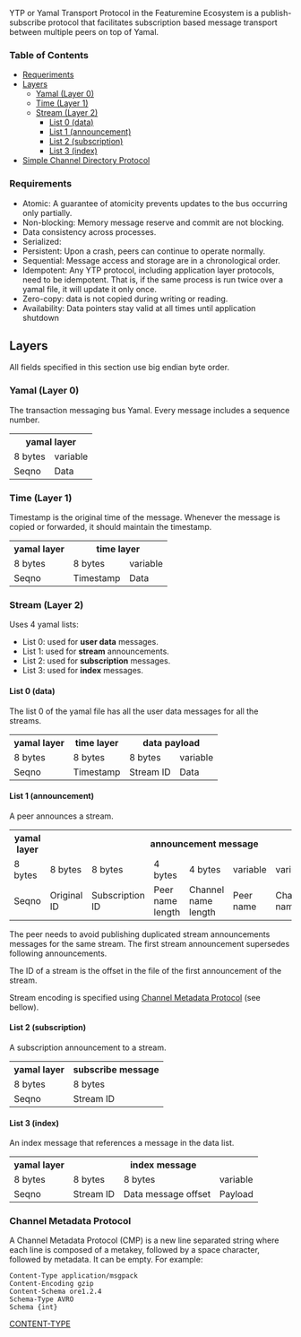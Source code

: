 YTP or Yamal Transport Protocol in the Featuremine Ecosystem is a
publish-subscribe protocol that facilitates subscription based
message transport between multiple peers on top of Yamal.

### Table of Contents

- [Requeriments](#requirements)
- [Layers](#layers)
  - [Yamal (Layer 0)](#yamal-layer-0)
  - [Time (Layer 1)](#time-layer-1)
  - [Stream (Layer 2)](#stream-layer-2)
      - [List 0 (data)](#list-0-list-0-data)
      - [List 1 (announcement)](#list-1-announcement)
      - [List 2 (subscription)](#list-2-subscription)
      - [List 3 (index)](#list-3-index)
- [Simple Channel Directory Protocol](#simple-channel-directory-protocol)

### Requirements

-   Atomic: A guarantee of atomicity prevents updates to the bus
    occurring only partially.
-   Non-blocking: Memory message reserve and commit are not blocking.
-   Data consistency across processes.
-   Serialized:
-   Persistent: Upon a crash, peers can continue to operate normally.
-   Sequential: Message access and storage are in a chronological order.
-   Idempotent: Any YTP protocol, including application layer protocols,
    need to be idempotent. That is, if the same process is run twice
    over a yamal file, it will update it only once.
-   Zero-copy: data is not copied during writing or reading.
-   Availability: Data pointers stay valid at all times until
    application shutdown

## Layers

All fields specified in this section use big endian byte order.

### Yamal (Layer 0)

The transaction messaging bus Yamal. Every message includes a sequence number.

<table>
    <tr>
        <th colspan="2">yamal layer</th>
    </tr>
    <tr>
        <td>8 bytes</td>
        <td>variable</td>
    </tr>
    <tr>
        <td>Seqno</td>
        <td>Data</td>
    </tr>
</table>

### Time (Layer 1)

Timestamp is the original time of the message. Whenever the message is copied or forwarded, it should maintain the timestamp.

<table>
    <tr>
        <th>yamal layer</th>
        <th colspan="2">time layer</th>
    </tr>
    <tr>
        <td>8 bytes</td>
        <td>8 bytes</td>
        <td>variable</td>
    </tr>
    <tr>
        <td>Seqno</td>
        <td>Timestamp</td>
        <td>Data</td>
    </tr>
</table>

### Stream (Layer 2)

Uses 4 yamal lists:
  - List 0: used for **user data** messages.
  - List 1: used for **stream** announcements.
  - List 2: used for **subscription** messages.
  - List 3: used for **index** messages.

#### List 0 (data)

The list 0 of the yamal file has all the user data messages for all the streams.

<table>
    <tr>
        <th>yamal layer</th>
        <th>time layer</th>
        <th colspan="2">data payload</th>
    </tr>
    <tr>
        <td>8 bytes</td>
        <td>8 bytes</td>
        <td>8 bytes</td>
        <td>variable</td>
    </tr>
    <tr>
        <td>Seqno</td>
        <td>Timestamp</td>
        <td>Stream ID</td>
        <td>Data</td>
    </tr>
</table>

#### List 1 (announcement)

A peer announces a stream.

<table>
    <tr>
        <th>yamal layer</th>
        <th colspan="7">announcement message</th>
    </tr>
    <tr>
        <td>8 bytes</td>
        <td>8 bytes</td>
        <td>8 bytes</td>
        <td>4 bytes</td>
        <td>4 bytes</td>
        <td>variable</td>
        <td>variable</td>
        <td>variable</td>
    </tr>
    <tr>
        <td>Seqno</td>
        <td>Original ID</td>
        <td>Subscription ID</td>
        <td>Peer name length</td>
        <td>Channel name length</td>
        <td>Peer name</td>
        <td>Channel name</td>
        <td>Stream encoding</td>
    </tr>
</table>

The peer needs to avoid publishing duplicated stream announcements messages for the same stream. The first stream announcement supersedes following announcements.

The ID of a stream is the offset in the file of the first announcement of the stream.

Stream encoding is specified using [Channel Metadata Protocol](#channel-metadata-protocol) (see bellow).

#### List 2 (subscription)

A subscription announcement to a stream.

<table>
    <tr>
        <th>yamal layer</th>
        <th>subscribe message</th>
    </tr>
    <tr>
        <td>8 bytes</td>
        <td>8 bytes</td>
    </tr>
    <tr>
        <td>Seqno</td>
        <td>Stream ID</td>
    </tr>
</table>

#### List 3 (index)

An index message that references a message in the data list.

<table>
    <tr>
        <th>yamal layer</th>
        <th colspan="3">index message</th>
    </tr>
    <tr>
        <td>8 bytes</td>
        <td>8 bytes</td>
        <td>8 bytes</td>
        <td>variable</td>
    </tr>
    <tr>
        <td>Seqno</td>
        <td>Stream ID</td>
        <td>Data message offset</td>
        <td>Payload</td>
    </tr>
</table>

### Channel Metadata Protocol

A Channel Metadata Protocol (CMP) is a new line separated string where each line is composed of a metakey, followed by a space character, followed by metadata. It can be empty. For example:

```
Content-Type application/msgpack
Content-Encoding gzip
Content-Schema ore1.2.4
Schema-Type AVRO
Schema {int}
```
[CONTENT-TYPE](https://developer.mozilla.org/en-US/docs/Web/HTTP/Headers/Content-Type)
